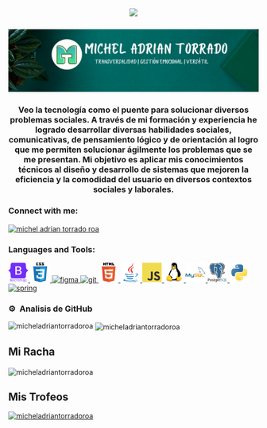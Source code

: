<h1 align="center">
    <img src="https://readme-typing-svg.herokuapp.com/?font=Righteous&size=35&center=true&vCenter=true&width=500&height=70&duration=4000&lines=Hi+There!+👋;+I'm+Michel+Adrian+Torrado!;" />
</h1>

![Banner](<Michel Torrado.png>)

<h3 align="center">Veo la tecnología como el puente para solucionar diversos problemas sociales. A través de mi formación y experiencia he logrado desarrollar diversas habilidades sociales, comunicativas, de pensamiento lógico y de orientación al logro que me permiten solucionar ágilmente los problemas que se me presentan. Mi objetivo es aplicar mis conocimientos técnicos al diseño y desarrollo de sistemas que mejoren la eficiencia y la comodidad del usuario en diversos contextos sociales y laborales.</h3>

<h3 align="left">Connect with me:</h3>
<p align="left">
<a href="https://www.linkedin.com/in/michel-adrian-torrado-roa-2633941a2/" target="blank"><img align="center" src="https://raw.githubusercontent.com/rahuldkjain/github-profile-readme-generator/master/src/images/icons/Social/linked-in-alt.svg" alt="michel adrian torrado roa" height="30" width="40" /></a>
</p>

<h3 align="left">Languages and Tools:</h3>
<p align="left"> <a href="https://getbootstrap.com" target="_blank" rel="noreferrer"> <img src="https://raw.githubusercontent.com/devicons/devicon/master/icons/bootstrap/bootstrap-plain-wordmark.svg" alt="bootstrap" width="40" height="40"/> </a> <a href="https://www.w3schools.com/css/" target="_blank" rel="noreferrer"> <img src="https://raw.githubusercontent.com/devicons/devicon/master/icons/css3/css3-original-wordmark.svg" alt="css3" width="40" height="40"/> </a> <a href="https://www.figma.com/" target="_blank" rel="noreferrer"> <img src="https://www.vectorlogo.zone/logos/figma/figma-icon.svg" alt="figma" width="40" height="40"/> </a> <a href="https://git-scm.com/" target="_blank" rel="noreferrer"> <img src="https://www.vectorlogo.zone/logos/git-scm/git-scm-icon.svg" alt="git" width="40" height="40"/> </a> <a href="https://www.w3.org/html/" target="_blank" rel="noreferrer"> <img src="https://raw.githubusercontent.com/devicons/devicon/master/icons/html5/html5-original-wordmark.svg" alt="html5" width="40" height="40"/> </a> <a href="https://www.java.com" target="_blank" rel="noreferrer"> <img src="https://raw.githubusercontent.com/devicons/devicon/master/icons/java/java-original.svg" alt="java" width="40" height="40"/> </a> <a href="https://developer.mozilla.org/en-US/docs/Web/JavaScript" target="_blank" rel="noreferrer"> <img src="https://raw.githubusercontent.com/devicons/devicon/master/icons/javascript/javascript-original.svg" alt="javascript" width="40" height="40"/> </a> <a href="https://www.linux.org/" target="_blank" rel="noreferrer"> <img src="https://raw.githubusercontent.com/devicons/devicon/master/icons/linux/linux-original.svg" alt="linux" width="40" height="40"/> </a> <a href="https://www.mysql.com/" target="_blank" rel="noreferrer"> <img src="https://raw.githubusercontent.com/devicons/devicon/master/icons/mysql/mysql-original-wordmark.svg" alt="mysql" width="40" height="40"/> </a> <a href="https://www.postgresql.org" target="_blank" rel="noreferrer"> <img src="https://raw.githubusercontent.com/devicons/devicon/master/icons/postgresql/postgresql-original-wordmark.svg" alt="postgresql" width="40" height="40"/> </a> <a href="https://www.python.org" target="_blank" rel="noreferrer"> <img src="https://raw.githubusercontent.com/devicons/devicon/master/icons/python/python-original.svg" alt="python" width="40" height="40"/> </a> <a href="https://spring.io/" target="_blank" rel="noreferrer"> <img src="https://www.vectorlogo.zone/logos/springio/springio-icon.svg" alt="spring" width="40" height="40"/> </a> </p>

### ⚙️ &nbsp;Analisis de GitHub
<p align="center"> 
<p><img align="left" src="https://github-readme-stats.vercel.app/api/top-langs?username=micheladriantorradoroa&show_icons=true&locale=en&layout=compact" alt="micheladriantorradoroa" /></p>

<p>&nbsp;<img align="center" src="https://github-readme-stats.vercel.app/api?username=micheladriantorradoroa&show_icons=true&locale=en" alt="micheladriantorradoroa" /></p>
</p>

## Mi Racha
<p><img align="center" src="https://github-readme-streak-stats.herokuapp.com/?user=micheladriantorradoroa&" alt="micheladriantorradoroa" /></p>

## Mis Trofeos
<p align="left"> <a href="https://github.com/ryo-ma/github-profile-trophy"><img src="https://github-profile-trophy.vercel.app/?username=micheladriantorradoroa" alt="micheladriantorradoroa" /></a> </p>
